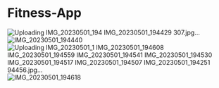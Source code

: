 # Fitness-App
![Uploading IMG_20230501_194
![IMG_20230501_194429](https://user-images.githubusercontent.com/120078202/235465595-d85adb2f-4def-48ab-bd1e-026c6f296145.jpg)
307.jpg…]()
![IMG_20230501_194440](https://user-images.githubusercontent.com/120078202/235465606-5c957108-125a-44bb-a1a4-b87d6aac384f.jpg)
![Uploading IMG_20230501_1
![IMG_20230501_194608](https://user-images.githubusercontent.com/120078202/235465612-5e697818-d870-4664-9b49-4051177c114f.jpg)
![IMG_20230501_194559](https://user-images.githubusercontent.com/120078202/235465615-829de490-9989-4f08-9ec5-fb542dffb7fd.jpg)
![IMG_20230501_194541](https://user-images.githubusercontent.com/120078202/235465621-4403bda4-c2c2-4c4f-8856-ad81f9a72d36.jpg)
![IMG_20230501_194530](https://user-images.githubusercontent.com/120078202/235465632-766821f3-7d98-4ffd-8ae6-6c3e1eccb086.jpg)
![IMG_20230501_194517](https://user-images.githubusercontent.com/120078202/235465642-07bae788-a922-4f9a-bb48-004327796cb5.jpg)
![IMG_20230501_194507](https://user-images.githubusercontent.com/120078202/235465646-0c8b8f33-3d33-4f95-9ae5-bb2ea3c4b7b9.jpg)
![IMG_20230501_194251](https://user-images.githubusercontent.com/120078202/235465649-d35abb25-9706-4641-aed2-8a7f6aad198b.jpg)
94456.jpg…]()
![IMG_20230501_194618](https://user-images.githubusercontent.com/120078202/235465661-0ac67c07-492e-441e-b36c-20f9fa53a082.jpg)

